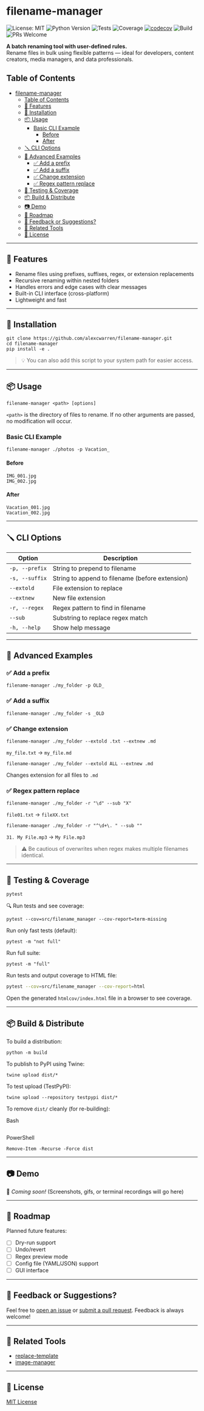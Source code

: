 # filename-manager

![License: MIT](https://img.shields.io/badge/License-MIT-blue.svg)
![Python Version](https://img.shields.io/badge/python-3.9%2B-blue)
![Tests](https://img.shields.io/badge/tests-passing-brightgreen)
![Coverage](https://img.shields.io/badge/coverage-100%25-brightgreen)
[![codecov](https://codecov.io/gh/your-username/filename-manager/graph/badge.svg?token=YOUR_TOKEN_HERE)](https://codecov.io/gh/your-username/filename-manager)
![Build](https://img.shields.io/badge/build-passing-success)
![PRs Welcome](https://img.shields.io/badge/PRs-welcome-blueviolet)

**A batch renaming tool with user-defined rules.**  
Rename files in bulk using flexible patterns — ideal for developers, content creators, media managers, and data professionals.

## Table of Contents

- [filename-manager](#filename-manager)
  - [Table of Contents](#table-of-contents)
  - [🚀 Features](#-features)
  - [🔧 Installation](#-installation)
  - [📦 Usage](#-usage)
    - [Basic CLI Example](#basic-cli-example)
      - [Before](#before)
      - [After](#after)
  - [🪛 CLI Options](#-cli-options)
  - [🎯 Advanced Examples](#-advanced-examples)
    - [✅ Add a prefix](#-add-a-prefix)
    - [✅ Add a suffix](#-add-a-suffix)
    - [✅ Change extension](#-change-extension)
    - [✅ Regex pattern replace](#-regex-pattern-replace)
  - [🧪 Testing \& Coverage](#-testing--coverage)
  - [📦 Build \& Distribute](#-build--distribute)
  - [📷 Demo](#-demo)
  - [🔄 Roadmap](#-roadmap)
  - [💬 Feedback or Suggestions?](#-feedback-or-suggestions)
  - [🔗 Related Tools](#-related-tools)
  - [📄 License](#-license)

---

## 🚀 Features

- Rename files using prefixes, suffixes, regex, or extension replacements
- Recursive renaming within nested folders
- Handles errors and edge cases with clear messages
- Built-in CLI interface (cross-platform)
- Lightweight and fast

---

## 🔧 Installation

```shell
git clone https://github.com/alexcwarren/filename-manager.git
cd filename-manager
pip install -e .
```

> 💡 You can also add this script to your system path for easier access.

---

## 📦 Usage

```shell
filename-manager <path> [options]
```

`<path>` is the directory of files to rename.
If no other arguments are passed, no modification will occur.

### Basic CLI Example

```shell
filename-manager ./photos -p Vacation_
```

#### Before

```shell
IMG_001.jpg
IMG_002.jpg
```

#### After

```shell
Vacation_001.jpg
Vacation_002.jpg
```

---

## 🪛 CLI Options

| Option | Description |
| --- | --- |
| `-p, --prefix` | String to prepend to filename |
| `-s, --suffix` | String to append to filename (before extension) |
| `--extold` | File extension to replace |
| `--extnew` | New file extension |
| `-r, --regex` | Regex pattern to find in filename |
| `--sub` | Substring to replace regex match |
| `-h, --help` | Show help message |

---

## 🎯 Advanced Examples

### ✅ Add a prefix

```shell
filename-manager ./my_folder -p OLD_
```

### ✅ Add a suffix

```shell
filename-manager ./my_folder -s _OLD
```

### ✅ Change extension

```shell
filename-manager ./my_folder --extold .txt --extnew .md
```

`my_file.txt` → `my_file.md`

```shell
filename-manager ./my_folder --extold ALL --extnew .md
```

Changes extension for all files to `.md`

### ✅ Regex pattern replace

```shell
filename-manager ./my_folder -r "\d" --sub "X"
```

`file01.txt` → `fileXX.txt`

```shell
filename-manager ./my_folder -r "^\d+\. " --sub ""
```

`31. My File.mp3` → `My File.mp3`

> ⚠️ Be cautious of overwrites when regex makes multiple filenames identical.

---

## 🧪 Testing & Coverage

```shell
pytest
```

🔍 Run tests and see coverage:

```shell
pytest --cov=src/filename_manager --cov-report=term-missing
```

Run only fast tests (default):

```shell
pytest -m "not full"
```

Run full suite:

```shell
pytest -m "full"
```

Run tests and output coverage to HTML file:

```bash
pytest --cov=src/filename_manager --cov-report=html
```

Open the generated `htmlcov/index.html` file in a browser to see coverage.

---

## 📦 Build & Distribute

To build a distribution:

```shell
python -m build
```

To publish to PyPI using Twine:

```shell
twine upload dist/*
```

To test upload (TestPyPI):

```shell
twine upload --repository testpypi dist/*
```

To remove `dist/` cleanly (for re-building):

Bash

```bash
```

PowerShell

```shell
Remove-Item -Recurse -Force dist
```

---

## 📷 Demo

📌 *Coming soon!*
(Screenshots, gifs, or terminal recordings will go here)

---

## 🔄 Roadmap

Planned future features:

- [ ] Dry-run support
- [ ] Undo/revert
- [ ] Regex preview mode
- [ ] Config file (YAML/JSON) support
- [ ] GUI interface

---

## 💬 Feedback or Suggestions?

Feel free to [open an issue](https://github.com/alexcwarren/filename-manager/issues) or [submit a pull request](https://github.com/alexcwarren/filename-manager/pulls). Feedback is always welcome!

---

## 🔗 Related Tools

- [replace-template](https://github.com/alexcwarren/replace-template)
- [image-manager](https://github.com/alexcwarren/image-manager)

---

## 📄 License

[MIT License](https://github.com/alexcwarren/filename-manager/blob/main/README.md)
